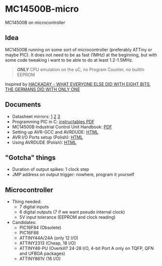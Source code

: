 # MC14500B-micro
MC14500B on microcontroller

## Idea
MC14500B running on some sort of microcontroller (preferably ATTiny or maybe PIC). It does not need to be as fast (1MHz) at the beginning, but with some code tweaking i want to be able to do at least 1.2-1.5MHz.
> ***ONLY*** CPU emulation on the uC, no Program Counter, no builtin EEPROM

Inspired by [HACKADAY - WHAT EVERYONE ELSE DID WITH EIGHT BITS, THE GERMANS DID WITH ONLY ONE](https://hackaday.com/2020/02/01/what-everyone-else-did-with-eight-bits-the-germans-did-with-only-one/)

## Documents
 - Datasheet mirrors: 
 [1](https://en.wikichip.org/w/images/5/5b/MC14500B_datasheet.pdf) 
 [2](http://www.brouhaha.com/~eric/retrocomputing/motorola/mc14500b/mc14500brev3.pdf) 
 [3](https://www.alldatasheet.com/datasheet-pdf/pdf/244447/MOTOROLA/MC14500B.html)
 - Programming PIC in C: [instructables PDF](https://cdn.instructables.com/ORIG/FMW/C6LT/IJAEKC37/FMWC6LTIJAEKC37.pdf)
 - MC14500B Industrial Control Unit Handbook: [PDF](http://www.brouhaha.com/~eric/retrocomputing/motorola/mc14500b/mc14500b_icu_handbook.pdf)
 - Setting up AVR-GCC and AVRDUDE: [HTML](http://www.linuxandubuntu.com/home/setting-up-avr-gcc-toolchain-and-avrdude-to-program-an-avr-development-board-in-ubuntu)
 - AVR I/O Ports setup (Polish): [HTML](http://blog.szulczynski.com.pl/avr-porty-io-w-jezyku-c/)
 - Using AVRDUDE (Polish): [HTML](http://mirley.firlej.org/programowanie_mikrokontrolerow_avrdude)

## "Gotcha" things
 - Duration of output spikes: 1 clock step
 - JMP address on output trigger: nowhere, program it yourself

## Microcontroller
 - Thing needed:
   - 7 digital inputs
   - 6 digital outputs (7 if we want pseudo internal clock)
   - 5V input tolerance (EEPROM and clock reading)
 - Candidates:
   - PIC16F84 (Obsolete)
   - PIC16F88
   - ATTINY44A/24A (only 12 I/O)
   - ATTINY2313 (Cheap, 18 I/O)
   - ATTINY48-PU (Overkill? 24-28 I/O, 4-bit Port A only on TQFP, QFN and UFBGA packages)
   - ATTINY861V (16 I/O)
